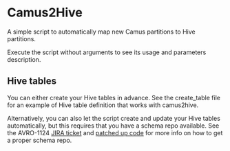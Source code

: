 # Camus2Hive

A simple script to automatically map new Camus partitions to Hive partitions.

Execute the script without arguments to see its usage and parameters description.

## Hive tables

You can either create your Hive tables in advance. See the create_table file for an example of Hive table definition that works with camus2hive.

Alternatively, you can also let the script create and update your Hive tables automatically, but this requires that you have a schema repo available. See the AVRO-1124 [JIRA ticket](https://issues.apache.org/jira/browse/AVRO-1124) and [patched up code](https://github.com/mate1/avro/tree/release-1.7.5-with-AVRO-1124) for more info on how to get a proper schema repo.
